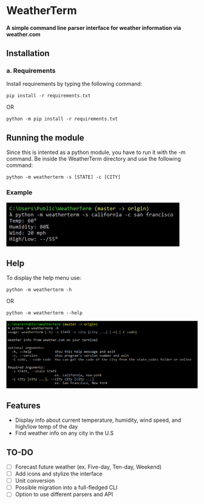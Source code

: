 # WeatherTerm
#### A simple command line parser interface for weather information via weather.com

## Installation 
### a. Requirements
Install requirements by typing the following command:

```
pip install -r requirements.txt
```
OR
```
python -m pip install -r requirements.txt
```

## Running the module
Since this is intented as a python module, you have to run it with the -m command. Be inside the WeatherTerm directory and use the following command:
```
python -m weatherterm -s [STATE] -c [CITY]
```
### Example
![](testimages/example.JPG)

## Help 
To display the help menu use:
```
python -m weatherterm -h
```
OR
```
python -m weatherterm --help
```
![](testimages/help.PNG)

## Features
* Display info about current temperature, humidity, wind speed, and high/low temp of the day
* Find weather info on any city in the U.S 

## TO-DO
- [ ] Forecast future weather (ex. Five-day, Ten-day, Weekend)
- [ ] Add icons and stylize the interface
- [ ] Unit conversion
- [ ] Possible migration into a full-fledged CLI
- [ ] Option to use different parsers and API